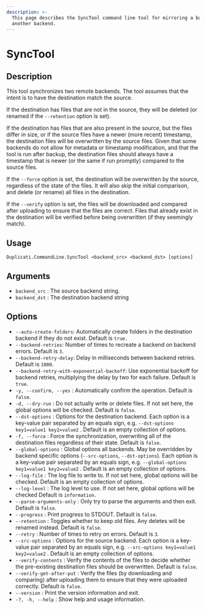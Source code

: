```yaml
---
description: >-
  This page describes the SyncTool command line tool for mirroring a backup to
  another backend.
---
```


# SyncTool

## Description

This tool synchronizes two remote backends. The tool assumes that the intent is to have the destination match the source.

If the destination has files that are not in the source, they will be deleted (or renamed if the `--retention` option is set).

If the destination has files that are also present in the source, but the files differ in size, or if the source files have a newer (more recent) timestamp, the destination files will be overwritten by the source files. Given that some backends do not allow for metadata or timestamp modification, and that the tool is run after backup, the destination files should always have a timestamp that is newer (or the same if run promptly) compared to the source files.

If the `--force` option is set, the destination will be overwritten by the source, regardless of the state of the files. It will also skip the initial comparison, and delete (or rename) all files in the destination.

If the `--verify` option is set, the files will be downloaded and compared after uploading to ensure that the files are correct. Files that already exist in the destination will be verified before being overwritten (if they seemingly match).

## Usage

```
Duplicati.CommandLine.SyncTool <backend_src> <backend_dst> [options]
```

## Arguments

* `backend_src` : The source backend string.&#x20;
* `backend_dst` : The destination backend string

## Options

* `--auto-create-folders`: Automatically create folders in the destination backend if they do not exist. Default is `true.`
* `--backend-retries`: Number of times to recreate a backend on backend errors. Default is `3`.
* `--backend-retry-delay`: Delay in milliseconds between backend retries. Default is `1000`.
* `--backend-retry-with-exponential-backoff`: Use exponential backoff for backend retries, multiplying the delay by two for each failure. Default is `true`.&#x20;
* `-y, --confirm, --yes` : Automatically confirm the operation. Default is `false`.
* `-d, --dry-run` : Do not actually write or delete files. If not set here, the global options will be checked. Default is `false`.&#x20;
* `--dst-options` : Options for the destination backend. Each option is a key-value pair separated by an equals sign, e.g. `--dst-options key1=value1 key2=value2` . Default is an empty collection of options.
* `-f, --force` : Force the synchronization, overwriting all of the destination files regardless of their state. Default is `false`.
* `--global-options` : Global options all backends. May be overridden by backend specific options (`--src-options`, `--dst-options`). Each option is a key-value pair separated by an equals sign, e.g. `--global-options key1=value1 key2=value2` . Default is an empty collection of options.
* `--log-file` : The log file to write to. If not set here, global options will be checked. Default is an empty collection of options.
* `--log-level` : The log level to use. If not set here, global options will be checked Default is `information`.
* `--parse-arguments-only` : Only try to parse the arguments and then exit. Default is `false`.
* `--progress` : Print progress to STDOUT. Default is `false`.
* `--retention` : Toggles whether to keep old files. Any deletes will be renamed instead. Default is `false`.
* `--retry` : Number of times to retry on errors. Default is `3`.
* `--src-options` : Options for the source backend. Each option is a key-value pair separated by an equals sign, e.g. `--src-options key1=value1 key2=value2` . Default is an empty collection of options.&#x20;
* `--verify-contents` : Verify the contents of the files to decide whether the pre-existing destination files should be overwritten. Default is `false`.
* `--verify-get-after-put` : Verify the files (by downloading and comparing) after uploading them to ensure that they were uploaded correctly. Default is `false`.&#x20;
* `--version` : Print the version information and exit.
* `-?, -h, --help` : Show help and usage information.

